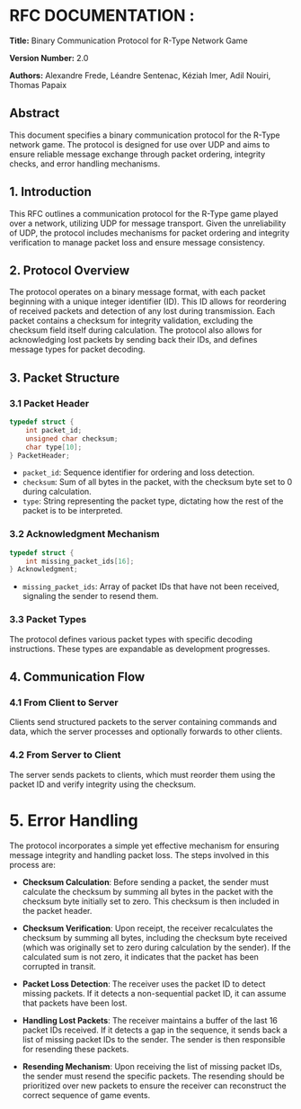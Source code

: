 # RFC DOCUMENTATION :

**Title:** Binary Communication Protocol for R-Type Network Game

**Version Number:** 2.0

**Authors:** Alexandre Frede, Léandre Sentenac, Kéziah Imer, Adil Nouiri, Thomas Papaix

## Abstract

This document specifies a binary communication protocol for the R-Type network game. The protocol is designed for use over UDP and aims to ensure reliable message exchange through packet ordering, integrity checks, and error handling mechanisms.

## 1. Introduction

This RFC outlines a communication protocol for the R-Type game played over a network, utilizing UDP for message transport. Given the unreliability of UDP, the protocol includes mechanisms for packet ordering and integrity verification to manage packet loss and ensure message consistency.

## 2. Protocol Overview

The protocol operates on a binary message format, with each packet beginning with a unique integer identifier (ID). This ID allows for reordering of received packets and detection of any lost during transmission. Each packet contains a checksum for integrity validation, excluding the checksum field itself during calculation. The protocol also allows for acknowledging lost packets by sending back their IDs, and defines message types for packet decoding.

## 3. Packet Structure

### 3.1 Packet Header

```c++
typedef struct {
    int packet_id;
    unsigned char checksum;
    char type[10];
} PacketHeader;
```

- `packet_id`: Sequence identifier for ordering and loss detection.
- `checksum`: Sum of all bytes in the packet, with the checksum byte set to 0 during calculation.
- `type`: String representing the packet type, dictating how the rest of the packet is to be interpreted.

### 3.2 Acknowledgment Mechanism

```c++
typedef struct {
    int missing_packet_ids[16];
} Acknowledgment;
```

- `missing_packet_ids`: Array of packet IDs that have not been received, signaling the sender to resend them.

### 3.3 Packet Types

The protocol defines various packet types with specific decoding instructions. These types are expandable as development progresses.

## 4. Communication Flow

### 4.1 From Client to Server

Clients send structured packets to the server containing commands and data, which the server processes and optionally forwards to other clients.

### 4.2 From Server to Client

The server sends packets to clients, which must reorder them using the packet ID and verify integrity using the checksum.

# 5. Error Handling

The protocol incorporates a simple yet effective mechanism for ensuring message integrity and handling packet loss. The steps involved in this process are:

- **Checksum Calculation**: Before sending a packet, the sender must calculate the checksum by summing all bytes in the packet with the checksum byte initially set to zero. This checksum is then included in the packet header.

- **Checksum Verification**: Upon receipt, the receiver recalculates the checksum by summing all bytes, including the checksum byte received (which was originally set to zero during calculation by the sender). If the calculated sum is not zero, it indicates that the packet has been corrupted in transit.

- **Packet Loss Detection**: The receiver uses the packet ID to detect missing packets. If it detects a non-sequential packet ID, it can assume that packets have been lost.

- **Handling Lost Packets**: The receiver maintains a buffer of the last 16 packet IDs received. If it detects a gap in the sequence, it sends back a list of missing packet IDs to the sender. The sender is then responsible for resending these packets.

- **Resending Mechanism**: Upon receiving the list of missing packet IDs, the sender must resend the specific packets. The resending should be prioritized over new packets to ensure the receiver can reconstruct the correct sequence of game events.
